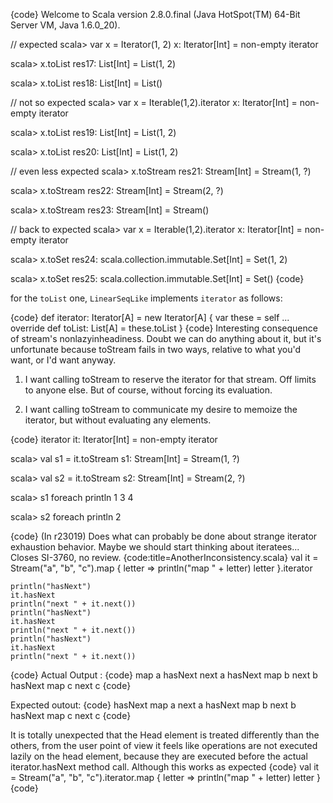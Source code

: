 {code}
Welcome to Scala version 2.8.0.final (Java HotSpot(TM) 64-Bit Server VM, Java 1.6.0_20).
  
// expected
scala> var x = Iterator(1, 2)
x: Iterator[Int] = non-empty iterator

scala> x.toList
res17: List[Int] = List(1, 2)

scala> x.toList
res18: List[Int] = List()

// not so expected
scala> var x = Iterable(1,2).iterator
x: Iterator[Int] = non-empty iterator

scala> x.toList
res19: List[Int] = List(1, 2)

scala> x.toList
res20: List[Int] = List(1, 2)

// even less expected
scala> x.toStream
res21: Stream[Int] = Stream(1, ?)

scala> x.toStream
res22: Stream[Int] = Stream(2, ?)

scala> x.toStream
res23: Stream[Int] = Stream()

// back to expected
scala> var x = Iterable(1,2).iterator
x: Iterator[Int] = non-empty iterator

scala> x.toSet
res24: scala.collection.immutable.Set[Int] = Set(1, 2)

scala> x.toSet
res25: scala.collection.immutable.Set[Int] = Set()
{code}

for the `toList` one, `LinearSeqLike` implements `iterator` as follows:

{code}
  def iterator: Iterator[A] = new Iterator[A] {
    var these = self
 ...
    override def toList: List[A] = these.toList
  }
{code}
Interesting consequence of stream's nonlazyinheadiness.  Doubt we can do anything about it, but it's unfortunate because toStream fails in two ways, relative to what you'd want, or I'd want anyway.

1) I want calling toStream to reserve the iterator for that stream.  Off limits to anyone else.  But of course, without forcing its evaluation.

2) I want calling toStream to communicate my desire to memoize the iterator, but without evaluating any elements.

{code}
iterator 
it: Iterator[Int] = non-empty iterator

scala> val s1 = it.toStream
s1: Stream[Int] = Stream(1, ?)

scala> val s2 = it.toStream
s2: Stream[Int] = Stream(2, ?)

scala> s1 foreach println
1
3
4

scala> s2 foreach println
2

{code}
(In r23019) Does what can probably be done about strange iterator exhaustion
behavior.  Maybe we should start thinking about iteratees...
Closes SI-3760, no review.
{code:title=AnotherInconsistency.scala}
    val it = Stream("a", "b", "c").map { letter =>
      println("map " + letter)
      letter
    }.iterator

    println("hasNext")
    it.hasNext
    println("next " + it.next())
    println("hasNext")
    it.hasNext
    println("next " + it.next())
    println("hasNext")
    it.hasNext
    println("next " + it.next())
{code}
Actual Output :
{code}
map a
hasNext
next a
hasNext
map b
next b
hasNext
map c
next c
{code}

Expected outout: 
{code}
hasNext
map a
next a
hasNext
map b
next b
hasNext
map c
next c
{code}

It is totally unexpected that the Head element is treated differently than the others, from the user point of view it feels like operations are not executed lazily on the head element, because they are executed before the actual iterator.hasNext method call.
Although this works as expected 
{code}
    val it = Stream("a", "b", "c").iterator.map { letter =>
      println("map " + letter)
      letter
    }
{code}

